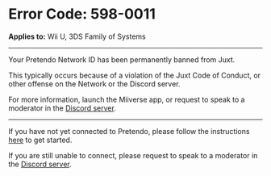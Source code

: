 # Error Code: 598-0011
**Applies to:** Wii U, 3DS Family of Systems

---

Your Pretendo Network ID has been permanently banned from Juxt.

This typically occurs because of a violation of the Juxt Code of Conduct, or other offense on the Network or the Discord server.

For more information, launch the Miiverse app, or request to speak to a moderator in the [Discord server](https://discord.gg/pretendo).

---

If you have not yet connected to Pretendo, please follow the instructions [here](/docs/install) to get started.

If you are still unable to connect, please request to speak to a moderator in the [Discord server](https://discord.gg/pretendo).
